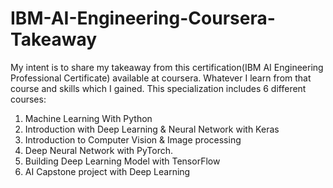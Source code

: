 # IBM-AI-Engineering-Coursera-Takeaway

My intent is to share my takeaway from this certification(IBM AI Engineering Professional Certificate) available at coursera.
Whatever I learn from that course and skills which I gained.
This specialization includes 6 different courses:
1. Machine Learning With Python
2. Introduction with Deep Learning & Neural Network with Keras
3. Introduction to Computer Vision & Image processing
4. Deep Neural Network with PyTorch.
5. Building Deep Learning Model with TensorFlow
6. AI Capstone project with Deep Learning


